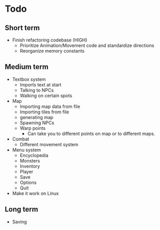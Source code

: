 
# Todo

## Short term
- Finish refactoring codebase	(HIGH)
	- Prioritize Animation/Movement code and standardize directions
	- Reorganize memory constants

## Medium term
- Textbox system
	- Imports text at start
	- Talking to NPCs
	- Walking on certain spots
- Map
	- Importing map data from file
	- Importing tiles from file
	- generating map
	- Spawning NPCs
	- Warp points
		- Can take you to different points on map or to different maps.
- Combat
	- Different movement system
- Menu system
	- Encyclopedia
	- Monsters
	- Inventory
	- Player
	- Save
	- Options
	- Quit
- Make it work on Linux

## Long term
- Saving
